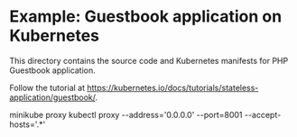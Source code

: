 # Example: Guestbook application on Kubernetes

This directory contains the source code and Kubernetes manifests for PHP
Guestbook application.

Follow the tutorial at https://kubernetes.io/docs/tutorials/stateless-application/guestbook/.


minikube proxy
kubectl proxy --address='0.0.0.0' --port=8001 --accept-hosts='.*'